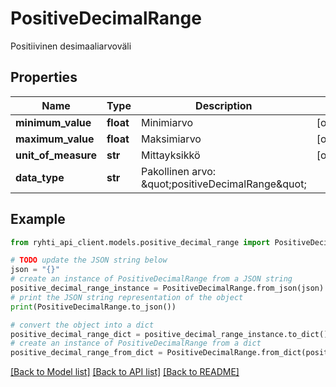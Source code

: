 # PositiveDecimalRange

Positiivinen desimaaliarvoväli

## Properties

Name | Type | Description | Notes
------------ | ------------- | ------------- | -------------
**minimum_value** | **float** | Minimiarvo | [optional] 
**maximum_value** | **float** | Maksimiarvo | [optional] 
**unit_of_measure** | **str** | Mittayksikkö | [optional] 
**data_type** | **str** | Pakollinen arvo: \&quot;positiveDecimalRange\&quot; | 

## Example

```python
from ryhti_api_client.models.positive_decimal_range import PositiveDecimalRange

# TODO update the JSON string below
json = "{}"
# create an instance of PositiveDecimalRange from a JSON string
positive_decimal_range_instance = PositiveDecimalRange.from_json(json)
# print the JSON string representation of the object
print(PositiveDecimalRange.to_json())

# convert the object into a dict
positive_decimal_range_dict = positive_decimal_range_instance.to_dict()
# create an instance of PositiveDecimalRange from a dict
positive_decimal_range_from_dict = PositiveDecimalRange.from_dict(positive_decimal_range_dict)
```
[[Back to Model list]](../README.md#documentation-for-models) [[Back to API list]](../README.md#documentation-for-api-endpoints) [[Back to README]](../README.md)


